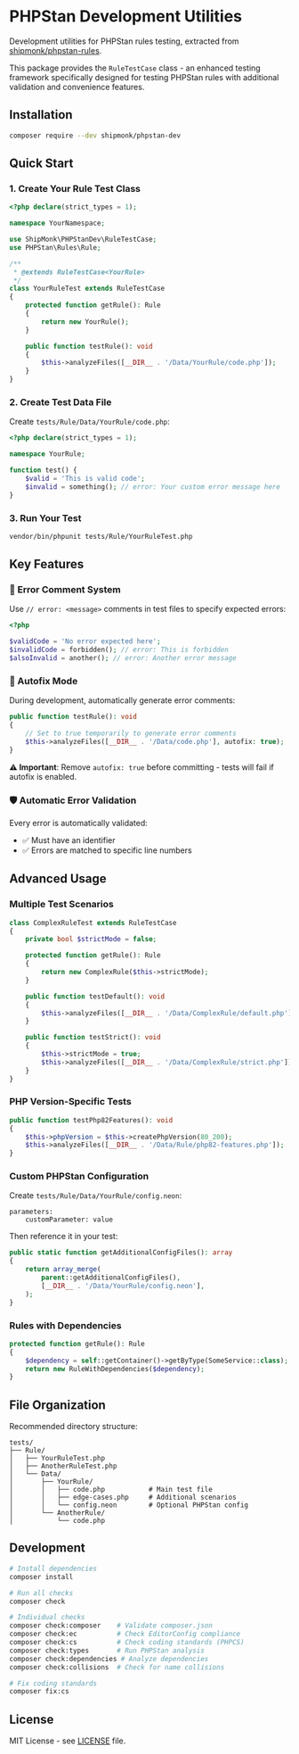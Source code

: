 # PHPStan Development Utilities

Development utilities for PHPStan rules testing, extracted from [shipmonk/phpstan-rules](https://github.com/shipmonk-rnd/phpstan-rules).

This package provides the `RuleTestCase` class - an enhanced testing framework specifically designed for testing PHPStan rules with additional validation and convenience features.

## Installation

```bash
composer require --dev shipmonk/phpstan-dev
```

## Quick Start

### 1. Create Your Rule Test Class

```php
<?php declare(strict_types = 1);

namespace YourNamespace;

use ShipMonk\PHPStanDev\RuleTestCase;
use PHPStan\Rules\Rule;

/**
 * @extends RuleTestCase<YourRule>
 */
class YourRuleTest extends RuleTestCase
{
    protected function getRule(): Rule
    {
        return new YourRule();
    }

    public function testRule(): void
    {
        $this->analyzeFiles([__DIR__ . '/Data/YourRule/code.php']);
    }
}
```

### 2. Create Test Data File

Create `tests/Rule/Data/YourRule/code.php`:

```php
<?php declare(strict_types = 1);

namespace YourRule;

function test() {
    $valid = 'This is valid code';
    $invalid = something(); // error: Your custom error message here
}
```

### 3. Run Your Test

```bash
vendor/bin/phpunit tests/Rule/YourRuleTest.php
```

## Key Features

### 🎯 Error Comment System

Use `// error: <message>` comments in test files to specify expected errors:

```php
<?php

$validCode = 'No error expected here';
$invalidCode = forbidden(); // error: This is forbidden
$alsoInvalid = another(); // error: Another error message
```

### 🔧 Autofix Mode

During development, automatically generate error comments:

```php
public function testRule(): void
{
    // Set to true temporarily to generate error comments
    $this->analyzeFiles([__DIR__ . '/Data/code.php'], autofix: true);
}
```

**⚠️ Important**: Remove `autofix: true` before committing - tests will fail if autofix is enabled.

### 🛡️ Automatic Error Validation

Every error is automatically validated:
- ✅ Must have an identifier
- ✅ Errors are matched to specific line numbers

## Advanced Usage

### Multiple Test Scenarios

```php
class ComplexRuleTest extends RuleTestCase
{
    private bool $strictMode = false;

    protected function getRule(): Rule
    {
        return new ComplexRule($this->strictMode);
    }

    public function testDefault(): void
    {
        $this->analyzeFiles([__DIR__ . '/Data/ComplexRule/default.php']);
    }

    public function testStrict(): void
    {
        $this->strictMode = true;
        $this->analyzeFiles([__DIR__ . '/Data/ComplexRule/strict.php']);
    }
}
```

### PHP Version-Specific Tests

```php
public function testPhp82Features(): void
{
    $this->phpVersion = $this->createPhpVersion(80_200);
    $this->analyzeFiles([__DIR__ . '/Data/Rule/php82-features.php']);
}
```

### Custom PHPStan Configuration

Create `tests/Rule/Data/YourRule/config.neon`:

```neon
parameters:
    customParameter: value
```

Then reference it in your test:

```php
public static function getAdditionalConfigFiles(): array
{
    return array_merge(
        parent::getAdditionalConfigFiles(),
        [__DIR__ . '/Data/YourRule/config.neon'],
    );
}
```

### Rules with Dependencies

```php
protected function getRule(): Rule
{
    $dependency = self::getContainer()->getByType(SomeService::class);
    return new RuleWithDependencies($dependency);
}
```

## File Organization

Recommended directory structure:

```
tests/
├── Rule/
│   ├── YourRuleTest.php
│   ├── AnotherRuleTest.php
│   └── Data/
│       ├── YourRule/
│       │   ├── code.php           # Main test file
│       │   ├── edge-cases.php     # Additional scenarios
│       │   └── config.neon        # Optional PHPStan config
│       └── AnotherRule/
│           └── code.php
```

## Development

```bash
# Install dependencies
composer install

# Run all checks
composer check

# Individual checks
composer check:composer    # Validate composer.json
composer check:ec          # Check EditorConfig compliance
composer check:cs          # Check coding standards (PHPCS)
composer check:types       # Run PHPStan analysis
composer check:dependencies # Analyze dependencies
composer check:collisions  # Check for name collisions

# Fix coding standards
composer fix:cs
```

## License

MIT License - see [LICENSE](LICENSE) file.
